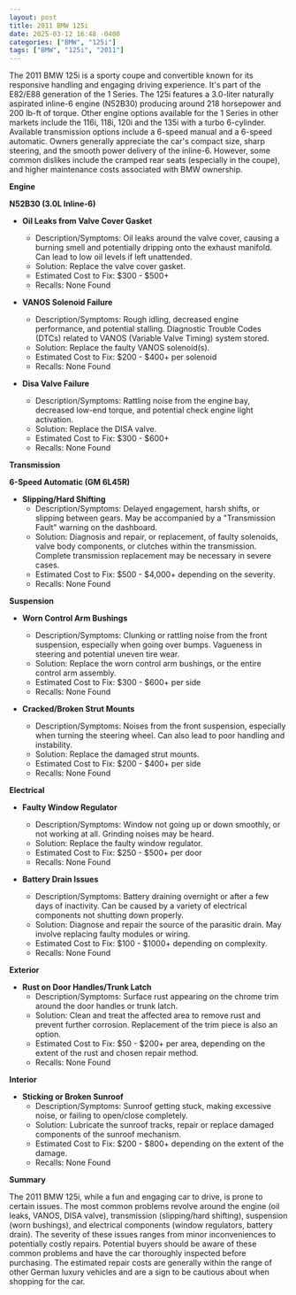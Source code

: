 ```yaml
---
layout: post
title: 2011 BMW 125i
date: 2025-03-12 16:48 -0400
categories: ["BMW", "125i"]
tags: ["BMW", "125i", "2011"]
---
```

The 2011 BMW 125i is a sporty coupe and convertible known for its responsive handling and engaging driving experience. It's part of the E82/E88 generation of the 1 Series. The 125i features a 3.0-liter naturally aspirated inline-6 engine (N52B30) producing around 218 horsepower and 200 lb-ft of torque. Other engine options available for the 1 Series in other markets include the 116i, 118i, 120i and the 135i with a turbo 6-cylinder. Available transmission options include a 6-speed manual and a 6-speed automatic. Owners generally appreciate the car's compact size, sharp steering, and the smooth power delivery of the inline-6. However, some common dislikes include the cramped rear seats (especially in the coupe), and higher maintenance costs associated with BMW ownership.

**Engine**

**N52B30 (3.0L Inline-6)**

*   **Oil Leaks from Valve Cover Gasket**
    *   Description/Symptoms: Oil leaks around the valve cover, causing a burning smell and potentially dripping onto the exhaust manifold. Can lead to low oil levels if left unattended.
    *   Solution: Replace the valve cover gasket.
    *   Estimated Cost to Fix: $300 - $500+
    *   Recalls: None Found

*   **VANOS Solenoid Failure**
    *   Description/Symptoms: Rough idling, decreased engine performance, and potential stalling. Diagnostic Trouble Codes (DTCs) related to VANOS (Variable Valve Timing) system stored.
    *   Solution: Replace the faulty VANOS solenoid(s).
    *   Estimated Cost to Fix: $200 - $400+ per solenoid
    *   Recalls: None Found

*   **Disa Valve Failure**
    *   Description/Symptoms: Rattling noise from the engine bay, decreased low-end torque, and potential check engine light activation.
    *   Solution: Replace the DISA valve.
    *   Estimated Cost to Fix: $300 - $600+
    *   Recalls: None Found

**Transmission**

**6-Speed Automatic (GM 6L45R)**
* **Slipping/Hard Shifting**
    * Description/Symptoms: Delayed engagement, harsh shifts, or slipping between gears. May be accompanied by a "Transmission Fault" warning on the dashboard.
    * Solution: Diagnosis and repair, or replacement, of faulty solenoids, valve body components, or clutches within the transmission. Complete transmission replacement may be necessary in severe cases.
    * Estimated Cost to Fix: $500 - $4,000+ depending on the severity.
    * Recalls: None Found

**Suspension**

*   **Worn Control Arm Bushings**
    *   Description/Symptoms: Clunking or rattling noise from the front suspension, especially when going over bumps. Vagueness in steering and potential uneven tire wear.
    *   Solution: Replace the worn control arm bushings, or the entire control arm assembly.
    *   Estimated Cost to Fix: $300 - $600+ per side
    *   Recalls: None Found

*   **Cracked/Broken Strut Mounts**
    *   Description/Symptoms: Noises from the front suspension, especially when turning the steering wheel. Can also lead to poor handling and instability.
    *   Solution: Replace the damaged strut mounts.
    *   Estimated Cost to Fix: $200 - $400+ per side
    *   Recalls: None Found

**Electrical**

*   **Faulty Window Regulator**
    *   Description/Symptoms: Window not going up or down smoothly, or not working at all. Grinding noises may be heard.
    *   Solution: Replace the faulty window regulator.
    *   Estimated Cost to Fix: $250 - $500+ per door
    *   Recalls: None Found

*   **Battery Drain Issues**
    *   Description/Symptoms: Battery draining overnight or after a few days of inactivity. Can be caused by a variety of electrical components not shutting down properly.
    *   Solution: Diagnose and repair the source of the parasitic drain. May involve replacing faulty modules or wiring.
    *   Estimated Cost to Fix: $100 - $1000+ depending on complexity.
    *   Recalls: None Found

**Exterior**

*   **Rust on Door Handles/Trunk Latch**
    *   Description/Symptoms: Surface rust appearing on the chrome trim around the door handles or trunk latch.
    *   Solution: Clean and treat the affected area to remove rust and prevent further corrosion. Replacement of the trim piece is also an option.
    *   Estimated Cost to Fix: $50 - $200+ per area, depending on the extent of the rust and chosen repair method.
    *   Recalls: None Found

**Interior**

*   **Sticking or Broken Sunroof**
    *   Description/Symptoms: Sunroof getting stuck, making excessive noise, or failing to open/close completely.
    *   Solution: Lubricate the sunroof tracks, repair or replace damaged components of the sunroof mechanism.
    *   Estimated Cost to Fix: $200 - $800+ depending on the extent of the damage.
    *   Recalls: None Found

**Summary**

The 2011 BMW 125i, while a fun and engaging car to drive, is prone to certain issues. The most common problems revolve around the engine (oil leaks, VANOS, DISA valve), transmission (slipping/hard shifting), suspension (worn bushings), and electrical components (window regulators, battery drain). The severity of these issues ranges from minor inconveniences to potentially costly repairs. Potential buyers should be aware of these common problems and have the car thoroughly inspected before purchasing. The estimated repair costs are generally within the range of other German luxury vehicles and are a sign to be cautious about when shopping for the car.


